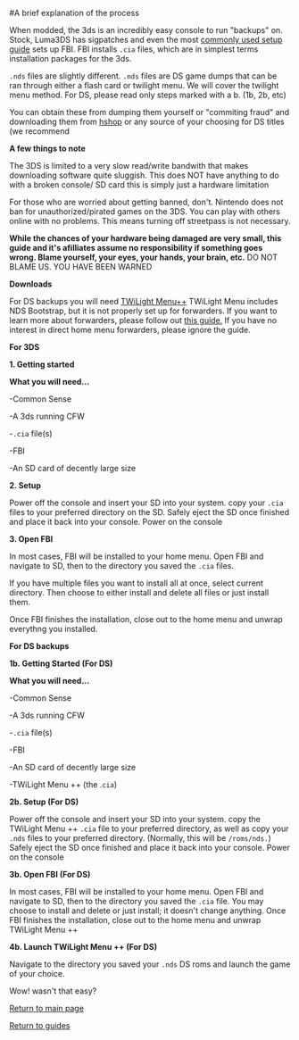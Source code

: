 #A brief explanation of the process

When modded, the 3ds is an incredibly easy console to run "backups" on. Stock, Luma3DS has sigpatches and even the most [commonly used setup guide](https://3ds.hacks.guide) sets up FBI.
FBI installs `.cia` files, which are in simplest terms installation packages for the 3ds.

`.nds` files are slightly different. `.nds` files are DS game dumps that can be ran through either a flash card or twilight menu. We will cover the twilight menu method.
For DS, please read only steps marked with a b. (1b, 2b, etc)

You can obtain these from dumping them yourself or "commiting fraud" and downloading them from [hshop](https://hshop.erista.me/) or any source of your choosing for DS titles (we recommend 

**A few things to note**

The 3DS is limited to a very slow read/write bandwith that makes downloading software quite sluggish. This does NOT have anything to do with a broken console/ SD card this is simply just a hardware limitation

For those who are worried about getting banned, don't. Nintendo does not ban for unauthorized/pirated games on the 3DS. You can play with others online with no problems. This means turning off streetpass is not necessary.

**While the chances of your hardware being damaged are very small, this guide and it's afilliates assume no responsibility if something goes wrong. Blame yourself, your eyes, your hands, your brain, etc.**
DO NOT BLAME US. YOU HAVE BEEN WARNED

**Downloads**

For DS backups you will need [TWiLight Menu++](https://github.com/DS-Homebrew/TWiLightMenu/releases/tag/v23.0.1) 
TWiLight Menu includes NDS Bootstrap, but it is not properly set up for forwarders. If you want to learn more about forwarders, please follow out [this guide.](https://magolol.github.io/guides/3dsforwarders) If you have no interest in direct home menu forwarders, please ignore the guide.

**For 3DS**

**1. Getting started**

**What you will need...**

-Common Sense

-A 3ds running CFW

-`.cia` file(s)
	
-FBI

-An SD card of decently large size

**2. Setup**

Power off the console and insert your SD into your system. copy your `.cia` files to your preferred directory on the SD. Safely eject the SD once finished and place it back into your console. Power on the console

**3. Open FBI**

In most cases, FBI will be installed to your home menu. Open FBI and navigate to SD, then to the directory you saved the `.cia` files. 

If you have multiple files you want to install all at once, select current directory. Then choose to either install and delete all files or just install them.

Once FBI finishes the installation, close out to the home menu and unwrap everythng you installed.


**For DS backups**

**1b. Getting Started (For DS)**

**What you will need...**

-Common Sense

-A 3ds running CFW

-`.cia` file(s)
	
-FBI

-An SD card of decently large size
	
-TWiLight Menu ++ (the .`cia`)

**2b. Setup (For DS)**

Power off the console and insert your SD into your system. copy the TWiLight Menu ++ `.cia` file to your preferred directory, as well as copy your `.nds` files to your preferred directory. (Normally, this will be `/roms/nds.`) Safely eject the SD once finished and place it back into your console. Power on the console

**3b. Open FBI (For DS)**

In most cases, FBI will be installed to your home menu. Open FBI and navigate to SD, then to the directory you saved the `.cia` file. You may choose to install and delete or just install; it doesn't change anything.
Once FBI finishes the installation, close out to the home menu and unwrap TWiLight Menu ++

**4b. Launch TWiLight Menu ++ (For DS)**
	
Navigate to the directory you saved your `.nds` DS roms and launch the game of your choice. 

Wow! wasn't that easy?

[Return to main page](https://magolol.github.io)

[Return to guides](https://magolol.github.io)

